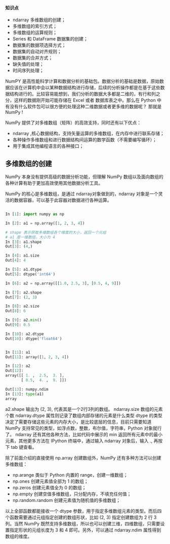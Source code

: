 #### 知识点
- ndarray 多维数组的创建；
- 多维数组的索引方式；
- 多维数组的运算规则；
- Series 和 DataFrame 数据集的创建；
- 数据集的数据项选择方式；
- 数据集的自动对齐规则；
- 数据集的合并方式；
- 缺失值的处理；
- 时间序列处理；

NumPY 是高性能科学计算和数据分析的基础包。数据分析的基础是数据，原始数据应该在计算机中会以某种数据结构进行存储，后续的分析操作都是在基于这些数据结构进行的。比较容易能想到，我们分析的数据大多都是二维的，有行和列之分，这样的数据刚开始可能存储在 Excel 或者 数据库表之中。那么在 Python 中有没有什么软件包可以很方便的处理这种二维数据或者更多维的数据呢？ 那就是 NumPy !

NumPy 提供了对多维数组（矩阵）的高效支持，同时还有以下优点：
- ndarray ,核心数据结构，支持矢量运算的多维数组，在内存中进行联系存储；
- 各种操作多维数组和进行数据结构间运算的数学函数（不需要编写循环）；
- 用于集成其他编程语言的各种接口；


## 多维数组的创建

NumPy 本身没有提供高级的数据分析功能，但理解 NumPy 数组以及面向数组的各种计算有助于更加高效使用其他数据分析工具。

NumPy 的核心是多维数组，是通过 ndarray对象做到的，ndarray 对象是一个灵活的数据容器，可以基于此容器对数据进行各种运算。


```python

In [1]: import numpy as np

In [2]: a1 = np.array([1, 2, 3, 4])

# shape 表示获取多维数组各个维度的大小，返回一个元组
# a1 是一维数组，大小为 4
In [3]: a1.shape
Out[3]: (4,)

In [4]: a1.size
Out[4]: 4

In [5]: a1.dtype
Out[5]: dtype('int64')

In [6]: a2 = np.array([[1.0, 2.5, 3], [0.5, 4, 9]])

In [7]: a2.shape
Out[7]: (2, 3)

In [8]: a2.size
Out[8]: 6

In [9]: a2.min()
Out[9]: 0.5

In [10]: a2.dtype
Out[10]: dtype('float64')


In [11]: a1
Out[11]: array([1, 2, 3, 4])

In [12]: a2
Out[12]:
array([[ 1. ,  2.5,  3. ],
       [ 0.5,  4. ,  9. ]])

Out[13]: numpy.ndim
In [13]: type(a1)
array
```
a2.shape 输出为 (2, 3), 代表其是一个2行3列的数组。
ndarray.size 数组的元素个数
ndarray.dtype 属性则记录了数组内部存储的元素是什么类型 dtype 的类型决定了需要存储这些元素的内存大小，是比较底层的信息，目前只需要知道 NumPy 支持常见的类型，如浮点数，整数，布尔值，字符串，Python 对象就行了。
ndarray 还有其他各种方法，比如代码中展示的 min 返回所有元素中的最小元素，其他更多方法在 IPython 终端中，通过输入 ndarray 对象后，输入 ., 再按下 tab 键查看。

除了前面介绍的直接使用 np.array 创建数组外，NumPy 还有多种方法可以创建多维数组：

- np.arange 类似于 Python 内置的 range，创建一维数组；
- np.ones 创建元素值全部为 1 的数组；
- np.zeros 创建元素值全为 0 的数组；
- np.empty 创建空值多维数组，只分配内存，不填充任何值；
- np.random.random 创建元素值为随机值的多维数组；

以上全部函数都能接收一个 dtype 参数，用于指定多维数组元素的类型。而后四个函数需要通过元组指定创建的数组形状，比如 (2, 3) 指定创建数组为 2 行 3 列。当然 NumPy 既然支持多维数组，所以也可以创建三维，四维数组，只需要设置指定形状的元组长度为 3 和 4 即可。另外，可以通过 ndarray.ndim 属性得到数组的维度。
